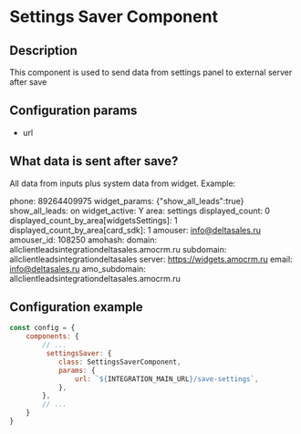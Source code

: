 # Settings Saver Component

## Description

This component is used to send data from settings panel to external server after save

## Configuration params

- url

## What data is sent after save?

All data from inputs plus system data from widget. Example:

phone: 89264409975
widget_params: {"show_all_leads":true}
show_all_leads: on
widget_active: Y
area: settings
displayed_count: 0
displayed_count_by_area[widgetsSettings]: 1
displayed_count_by_area[card_sdk]: 1
amouser: info@deltasales.ru
amouser_id: 108250
amohash: 
domain: allclientleadsintegrationdeltasales.amocrm.ru
subdomain: allclientleadsintegrationdeltasales
server: https://widgets.amocrm.ru
email: info@deltasales.ru
amo_subdomain: allclientleadsintegrationdeltasales.amocrm.ru

## Configuration example

```javascript
const config = {
    components: {
        // ...
         settingsSaver: {
            class: SettingsSaverComponent,
            params: {
                url: `${INTEGRATION_MAIN_URL}/save-settings`,
            },
        },
        // ...
    }
}
```